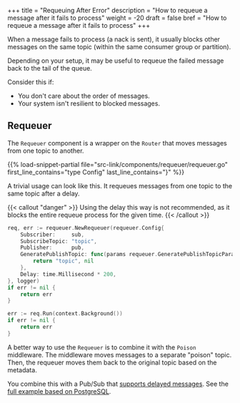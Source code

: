 +++
title = "Requeuing After Error"
description = "How to requeue a message after it fails to process"
weight = -20
draft = false
bref = "How to requeue a message after it fails to process"
+++

When a message fails to process (a nack is sent), it usually blocks other messages on the same topic (within the same consumer group or partition).

Depending on your setup, it may be useful to requeue the failed message back to the tail of the queue.

Consider this if:
* You don't care about the order of messages.
* Your system isn't resilient to blocked messages.

## Requeuer

The `Requeuer` component is a wrapper on the `Router` that moves messages from one topic to another.

{{% load-snippet-partial file="src-link/components/requeuer/requeuer.go" first_line_contains="type Config" last_line_contains="}" %}}

A trivial usage can look like this. It requeues messages from one topic to the same topic after a delay.

{{< callout "danger" >}}
Using the delay this way is not recommended, as it blocks the entire requeue process for the given time.
{{< /callout >}}

```go
req, err := requeuer.NewRequeuer(requeuer.Config{
    Subscriber:     sub,
    SubscribeTopic: "topic",
    Publisher:      pub,
    GeneratePublishTopic: func(params requeuer.GeneratePublishTopicParams) (string, error) {
        return "topic", nil
    },
    Delay: time.Millisecond * 200,
}, logger)
if err != nil {
	return err
}

err := req.Run(context.Background())
if err != nil {
    return err
}
```

A better way to use the `Requeuer` is to combine it with the `Poison` middleware.
The middleware moves messages to a separate "poison" topic.
Then, the requeuer moves them back to the original topic based on the metadata.

You combine this with a Pub/Sub that [supports delayed messages](/advanced/delayed-messages/#supported-pubsubs).
See the [full example based on PostgreSQL](https://github.com/ThreeDotsLabs/watermill/blob/master/_examples/real-world-examples/delayed-requeue/main.go).

